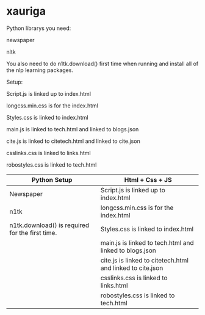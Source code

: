 # xauriga

Python librarys you need:

newspaper

nltk

You also need to do n1tk.download() first time when running and install all of the nlp learning packages.

Setup:

  Script.js is linked up to index.html

  longcss.min.css is for the index.html

  Styles.css is linked to index.html

  main.js is linked to tech.html and linked to blogs.json

  cite.js is linked to citetech.html and linked to cite.json

  csslinks.css is linked to links.html

  robostyles.css is linked to tech.html
  
| Python Setup  | Html + Css + JS|
| ------------- | ------------- |
| Newspaper  |   Script.js is linked up to index.html |
| n1tk  |   longcss.min.css is for the index.html |
| n1tk.download() is required for the first time. | Styles.css is linked to index.html |
|                                                 | main.js is linked to tech.html and linked to blogs.json |
|                                                 | cite.js is linked to citetech.html and linked to cite.json |
|                                                 | csslinks.css is linked to links.html |
|                                                 | robostyles.css is linked to tech.html |
